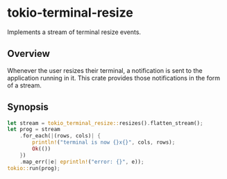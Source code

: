 # tokio-terminal-resize

Implements a stream of terminal resize events.

## Overview

Whenever the user resizes their terminal, a notification is sent to the
application running in it. This crate provides those notifications in the
form of a stream.

## Synopsis

```rust
let stream = tokio_terminal_resize::resizes().flatten_stream();
let prog = stream
    .for_each(|(rows, cols)| {
        println!("terminal is now {}x{}", cols, rows);
        Ok(())
    })
    .map_err(|e| eprintln!("error: {}", e));
tokio::run(prog);
```

